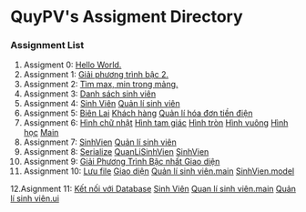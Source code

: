 # QuyPV's Assigment Directory

### Assignment List

1. Assigment 0: [Hello World.](https://github.com/FASTTRACKSE/FFSE1703.JavaCore/blob/master/Assignments/QuyPV/HelloWord/src/HelloWorld.java)
2. Assignment 1: [Giải phương trình bậc 2.](https://github.com/FASTTRACKSE/FFSE1703.JavaCore/blob/master/Assignments/QuyPV/FFSE1703/src/assignment/Giaiphuongtrinh.java)
3. Assignment 2: [Tìm max, min trong mảng.](https://github.com/FASTTRACKSE/FFSE1703.JavaCore/blob/master/Assignments/QuyPV/FFSE1703/src/assignment/Mang.java)
4. Assignment 3: [Danh sách sinh viên](https://github.com/FASTTRACKSE/FFSE1703.JavaCore/blob/master/Assignments/QuyPV/MenuCuaToi/src/FFSE1703/DanhSachSinhVien.java)
5. Assignment 4: [Sinh Viên](https://github.com/FASTTRACKSE/FFSE1703.JavaCore/blob/master/Assignments/QuyPV/OOPSinhVien/src/sinhvien/SinhVien.java) [Quản lí sinh viên](https://github.com/FASTTRACKSE/FFSE1703.JavaCore/blob/master/Assignments/QuyPV/OOPSinhVien/src/sinhvien/QuanLiSinhVien.java)
6. Assignment 5: [Biên Lai](https://github.com/FASTTRACKSE/FFSE1703.JavaCore/blob/master/Assignments/QuyPV/QuanLiTienDien/src/ffse1703/javacore/model/BienLai.java) [Khách hàng](https://github.com/FASTTRACKSE/FFSE1703.JavaCore/blob/master/Assignments/QuyPV/QuanLiTienDien/src/ffse1703/javacore/model/KhachHang.java) [Quản lí hóa đơn tiền điện](https://github.com/FASTTRACKSE/FFSE1703.JavaCore/blob/master/Assignments/QuyPV/QuanLiTienDien/src/ffse1703/javacore/main/QuanLiTienDien.java)
7. Assignment 6: [Hình chữ nhật](https://github.com/FASTTRACKSE/FFSE1703.JavaCore/blob/master/Assignments/QuyPV/HinhHoc_DaHinh/src/ffse1703/javacore/model/HinhChuNhat.java) [Hình tam giác](https://github.com/FASTTRACKSE/FFSE1703.JavaCore/blob/master/Assignments/QuyPV/HinhHoc_DaHinh/src/ffse1703/javacore/model/HinhTamGiac.java) [Hình tròn](https://github.com/FASTTRACKSE/FFSE1703.JavaCore/blob/master/Assignments/QuyPV/HinhHoc_DaHinh/src/ffse1703/javacore/model/HinhTron.java) [Hình vuông](https://github.com/FASTTRACKSE/FFSE1703.JavaCore/blob/master/Assignments/QuyPV/HinhHoc_DaHinh/src/ffse1703/javacore/model/HinhVuong.java) [Hình học](https://github.com/FASTTRACKSE/FFSE1703.JavaCore/blob/master/Assignments/QuyPV/HinhHoc_DaHinh/src/ffse1703/javacore/model/HinhHoc.java) [Main](https://github.com/FASTTRACKSE/FFSE1703.JavaCore/blob/master/Assignments/QuyPV/HinhHoc_DaHinh/src/ffse1703/javacore/main/Main.java)
8. Assignment 7: [SinhVien](https://github.com/FASTTRACKSE/FFSE1703.JavaCore/blob/master/Assignments/QuyPV/OOPSinhVien_Arrlist_TryCatch/src/sinhvien/SinhVien.java) [Quản lí sinh viên](https://github.com/FASTTRACKSE/FFSE1703.JavaCore/blob/master/Assignments/QuyPV/OOPSinhVien_Arrlist_TryCatch/src/sinhvien/QuanLiSinhVien.java)
9. Assignment 8: [Serialize](https://github.com/FASTTRACKSE/FFSE1703.JavaCore/blob/master/Assignments/QuyPV/OOPSinhVien_Arrlist_TryCatch/src/io/SerializeFile.java) [QuanLiSinhVien](https://github.com/FASTTRACKSE/FFSE1703.JavaCore/blob/master/Assignments/QuyPV/OOPSinhVien_Arrlist_TryCatch/src/sinhvien/QuanLiSinhVien.java)   [SinhVien](https://github.com/FASTTRACKSE/FFSE1703.JavaCore/blob/master/Assignments/QuyPV/OOPSinhVien_Arrlist_TryCatch/src/sinhvien/SinhVien.java)
10. Assignment 9: [Giải Phương Trình Bậc nhất ](https://github.com/FASTTRACKSE/FFSE1703.JavaCore/tree/master/Assignments/QuyPV/GiaiPhuongTrinhbacNhat.ui/src/main) [ Giao diện](https://github.com/FASTTRACKSE/FFSE1703.JavaCore/tree/master/Assignments/QuyPV/GiaiPhuongTrinhbacNhat.ui/src/main)
11. Assignment 10: [Lưu file](https://github.com/FASTTRACKSE/FFSE1703.JavaCore/blob/master/Assignments/QuyPV/QuanLiSinhVien.ui/src/io/SerializeFile.java) [Giao diện](https://github.com/FASTTRACKSE/FFSE1703.JavaCore/blob/master/Assignments/QuyPV/QuanLiSinhVien.ui/src/ui/QuanLiSinhVien_UI.java) [Quản lí sinh viên.main](https://github.com/FASTTRACKSE/FFSE1703.JavaCore/tree/master/Assignments/QuyPV/QuanLiSinhVien.ui/src/main) [SinhVien.model](https://github.com/FASTTRACKSE/FFSE1703.JavaCore/blob/master/Assignments/QuyPV/QuanLiSinhVien.ui/src/model/SinhVien.java) 

 12.Asignment 11: [Kết nối với Database](https://github.com/FASTTRACKSE/FFSE1703.JavaCore/blob/master/Assignments/QuyPV/QuanLiSinhVien.ui.database/src/connector/GetConnect.java) [Sinh Viên](https://github.com/FASTTRACKSE/FFSE1703.JavaCore/blob/master/Assignments/QuyPV/QuanLiSinhVien.ui.database/src/model/SinhVien.java) [Quan lí sinh viên.main](https://github.com/FASTTRACKSE/FFSE1703.JavaCore/blob/master/Assignments/QuyPV/QuanLiSinhVien.ui.database/src/main/QuanLiSinhVien_Main.java) [Quản lí sinh viên.ui](https://github.com/FASTTRACKSE/FFSE1703.JavaCore/blob/master/Assignments/QuyPV/QuanLiSinhVien.ui.database/src/ui/QuanLiSinhVien_UI.java)
